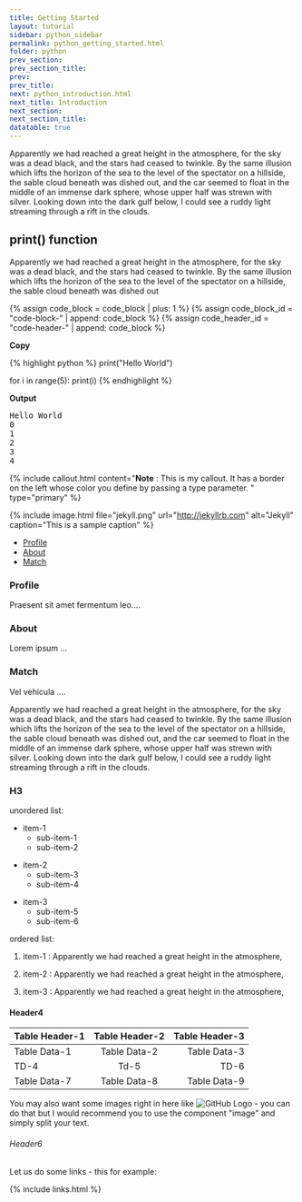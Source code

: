 ```yaml
---
title: Getting Started
layout: tutorial
sidebar: python_sidebar
permalink: python_getting_started.html
folder: python
prev_section:
prev_section_title:
prev:
prev_title:
next: python_introduction.html
next_title: Introduction
next_section:
next_section_title:
datatable: true
---
```

Apparently we had reached a great height in the atmosphere, for the sky was a dead black, and the stars had ceased to twinkle. By the same illusion which lifts the horizon of the sea to the level of the spectator on a hillside, the sable cloud beneath was dished out, and the car seemed to float in the middle of an immense dark sphere, whose upper half was strewn with silver. Looking down into the dark gulf below, I could see a ruddy light streaming through a rift in the clouds.

## print() function  

Apparently we had reached a great height in the atmosphere, for the sky was a dead black, and the stars had ceased to twinkle. By the same illusion which lifts the horizon of the sea to the level of the spectator on a hillside, the sable cloud beneath was dished out


{% assign code_block = code_block | plus: 1 %}
{% assign code_block_id = "code-block-" | append: code_block %}
{% assign code_header_id = "code-header-" | append: code_block %}
<div id="{{ code_block_id }}" class="code-block">
<p id= "{{ code_header_id }}" class="code-header" data-toggle="tooltip" data-original-title="Copy to ClipBoard"><b>Copy</b></p><script type="text/javascript">copyHover("{{ code_block_id }}", "{{ code_header_id }}")</script>
{% highlight python %}
print("Hello World")

for i in range(5):
    print(i)
{% endhighlight %}
</div>

<div class="result"><p class="result-header"><b>Output</b></p>
<pre class="result-content">Hello World
0
1
2
3
4
</pre></div>

{% include callout.html content="**Note** : This is my callout. It has a border on the left whose color you define by passing a type parameter. " type="primary" %} 

{% include image.html file="jekyll.png" url="http://jekyllrb.com" alt="Jekyll" caption="This is a sample caption" %}

<ul id="profileTabs" class="nav-tab-profile ">
    <li class="active"><a href="#profile" data-toggle="tab">Profile</a></li>
    <li><a href="#about" data-toggle="tab">About</a></li>
    <li><a href="#match" data-toggle="tab">Match</a></li>
</ul>
  <div class="tab-content">
<div role="tabpanel" class="tab-pane active" id="profile">
    <h3>Profile</h3>
<p>Praesent sit amet fermentum leo....</p>
</div>

<div role="tabpanel" class="tab-pane" id="about">
    <h3>About</h3>
    <p>Lorem ipsum ...</p></div>

<div role="tabpanel" class="tab-pane" id="match">
    <h3>Match</h3>
    <p>Vel vehicula ....</p>
</div>
</div>



Apparently we had reached a great height in the atmosphere, for the sky was a dead black, and the stars had ceased to twinkle. By the same illusion which lifts the horizon of the sea to the level of the spectator on a hillside, the sable cloud beneath was dished out, and the car seemed to float in the middle of an immense dark sphere, whose upper half was strewn with silver. Looking down into the dark gulf below, I could see a ruddy light streaming through a rift in the clouds.

### H3

unordered list:
* item-1
  * sub-item-1
  * sub-item-2
- item-2
  - sub-item-3
  - sub-item-4
+ item-3
  + sub-item-5
  + sub-item-6

ordered list:

1. item-1 : Apparently we had reached a great height in the atmosphere, 

2. item-2 : Apparently we had reached a great height in the atmosphere, 

3. item-3 : Apparently we had reached a great height in the atmosphere, 

#### Header4

Table Header-1 | Table Header-2 | Table Header-3
:--- | :---: | ---:
Table Data-1 | Table Data-2 | Table Data-3
TD-4 | Td-5 | TD-6
Table Data-7 | Table Data-8 | Table Data-9


You may also want some images right in here like ![GitHub Logo](https://cloud.githubusercontent.com/assets/5456665/13322882/e74f6626-dc00-11e5-921d-f6d024a01eaa.png "GitHub") - you can do that but I would recommend you to use the component "image" and simply split your text.

###### Header6

Let us do some links - this for example:

{% include links.html %}
